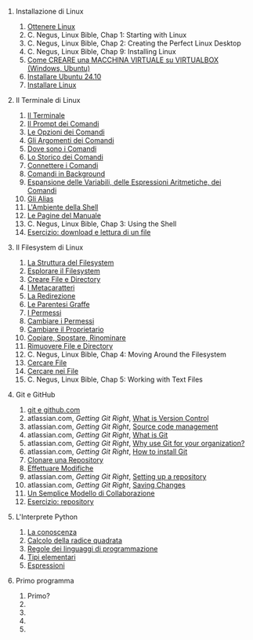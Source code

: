 1. Installazione di Linux

   1. [Ottenere Linux](./linux/install_linux/ottenere_linux.md)
   1. C. Negus, Linux Bible, Chap 1: Starting with Linux
   1. C. Negus, Linux Bible, Chap 2: Creating the Perfect Linux Desktop
   1. C. Negus, Linux Bible, Chap 9: Installing Linux
   1. [Come CREARE una MACCHINA VIRTUALE su VIRTUALBOX (Windows, Ubuntu)](https://youtu.be/ZdeGbnRkT_c?feature=shared)
   1. [Installare Ubuntu 24.10](https://youtu.be/POYlMKTV1Js?feature=shared)
   1. [Installare Linux](./linux/install_linux/installazione.md)

1. Il Terminale di Linux

   1. [Il Terminale](./linux/terminale_linux/terminale.md)
   1. [Il Prompt dei Comandi](./linux/terminale_linux/prompt.md)
   1. [Le Opzioni dei Comandi](./linux/terminale_linux/opzioni.md)
   1. [Gli Argomenti dei Comandi](./linux/terminale_linux/argomenti.md)
   1. [Dove sono i Comandi](./linux/terminale_linux/dove.md)
   1. [Lo Storico dei Comandi](./linux/terminale_linux/storico.md)
   1. [Connettere i Comandi](./linux/terminale_linux/pipes.md)
   1. [Comandi in Background](./linux/terminale_linux/background.md)
   1. [Espansione delle Variabili, delle Espressioni Aritmetiche, dei Comandi](./linux/terminale_linux/espansione.md)
   1. [Gli Alias](./linux/terminale_linux/alias.md)
   1. [L'Ambiente della Shell](./linux/terminale_linux/ambiente.md)
   1. [Le Pagine del Manuale](./linux/terminale_linux/manuale.md)
   1. C. Negus, Linux Bible, Chap 3: Using the Shell
   1. [Esercizio: download e lettura di un file](./linux/terminale_linux/file.md)

1. Il Filesystem di Linux

   1. [La Struttura del Filesystem](./linux/filesystem_linux/struttura.md)
   1. [Esplorare il Filesystem](./linux/filesystem_linux/esplorare.md)
   1. [Creare File e Directory](./linux/filesystem_linux/directory.md)
   1. [I Metacaratteri](./linux/filesystem_linux/metacaratteri.md)
   1. [La Redirezione](./linux/filesystem_linux/redirezione.md)
   1. [Le Parentesi Graffe](./linux/filesystem_linux/graffe.md)
   1. [I Permessi](./linux/filesystem_linux/permessi.md)
   1. [Cambiare i Permessi](./linux/filesystem_linux/cambiare_permessi.md)
   1. [Cambiare il Proprietario](./linux/filesystem_linux/cambiare_proprietario.md)
   1. [Copiare, Spostare, Rinominare](./linux/filesystem_linux/cpmv.md)
   1. [Rimuovere File e Directory](./linux/filesystem_linux/rimuovere.md)
   1. C. Negus, Linux Bible, Chap 4: Moving Around the Filesystem
   1. [Cercare File](./linux/filesystem_linux/cercare.md)
   1. [Cercare nei File](./linux/filesystem_linux/grep.md)
   1. C. Negus, Linux Bible, Chap 5: Working with Text Files

1. Git e GitHub

   1. [git e github.com](./git/git_github.md)
   1. atlassian.com, _Getting Git Right_, [What is Version Control](https://www.atlassian.com/git/tutorials/what-is-version-control)
   1. atlassian.com, _Getting Git Right_, [Source code management](https://www.atlassian.com/git/tutorials/source-code-management)
   1. atlassian.com, _Getting Git Right_, [What is Git](https://www.atlassian.com/git/tutorials/what-is-git)
   1. atlassian.com, _Getting Git Right_, [Why use Git for your organization?](https://www.atlassian.com/git/tutorials/why-git)
   1. atlassian.com, _Getting Git Right_, [How to install Git](https://www.atlassian.com/git/tutorials/install-git)
   1. [Clonare una Repository](./git/clonare.md)
   1. [Effettuare Modifiche](./git/modificare.md)
   1. atlassian.com, _Getting Git Right_, [Setting up a repository](https://www.atlassian.com/git/tutorials/setting-up-a-repository)
   1. atlassian.com, _Getting Git Right_, [Saving Changes](https://www.atlassian.com/git/tutorials/saving-changes)
   1. [Un Semplice Modello di Collaborazione](./git/collaborare.md)
   1. [Esercizio: repository](./git/repo.md)

1. L'Interprete Python

   1. [La conoscenza](./interpretepy/conoscenza.md)
   1. [Calcolo della radice quadrata](./interpretepy/radice.md)
   1. [Regole dei linguaggi di programmazione](./interpretepy/regole.md)
   1. [Tipi elementari](./interpretepy/tipi.md)
   1. [Espressioni](./interpretepy/espressioni.md)

1. Primo programma

   1. Primo?
   1.
   1.
   1.
   1.

   <!-- 1. [Diventare Utente Esperto di Linux (altre letture)](./poweruser_linux/altre_letture.md) -->

<!-- 1. [Diventare Amministratore di Linux](./sysadmin_linux/letture.md) -->

<!-- 1. Le pagine HTML -->

   <!-- 1.  [Struttura di una Pagina HTML](./html/dochtml.md)
   1.  [Gestione del Testo](./html/testo.md)
   1.  [Collegamenti Ipertestuali](./html/links.md)
   1.  [Le Liste](./html/lists.md)
   1.  [Le Tabelle](./html/tables.md)
   1.  [Tag Semantici](./html/semantic.md)
   1.  [I Form](./html/forms.md) -->

   <!-- 1. [Esercizio: documento di testo]() -->
   <!-- 1. [Esercizio: form]() -->

   <!--
   1. Approfondimenti HTML
    Inserire qui le letture consigliate, HTML Dog Intermediate e Advanced
   -->
